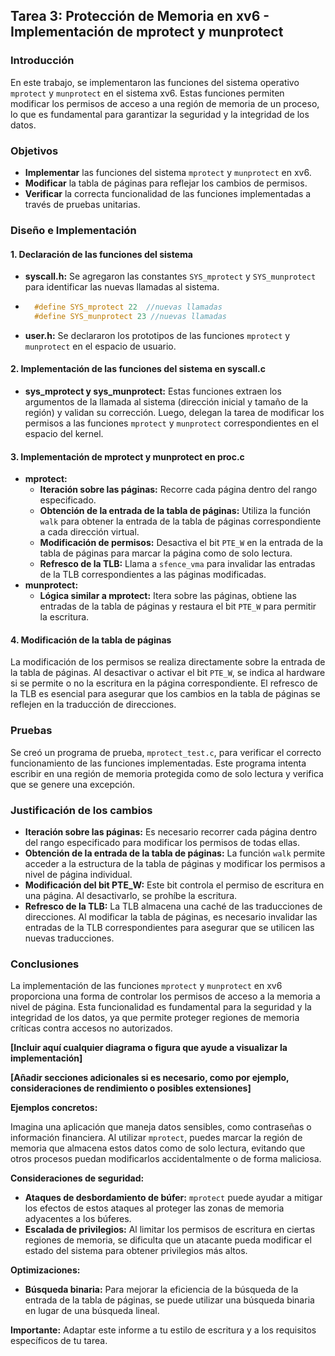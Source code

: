 ## Tarea 3: Protección de Memoria en xv6 - Implementación de mprotect y munprotect

### Introducción

En este trabajo, se implementaron las funciones del sistema operativo `mprotect` y `munprotect` en el sistema xv6. Estas funciones permiten modificar los permisos de acceso a una región de memoria de un proceso, lo que es fundamental para garantizar la seguridad y la integridad de los datos.

### Objetivos

* **Implementar** las funciones del sistema `mprotect` y `munprotect` en xv6.
* **Modificar** la tabla de páginas para reflejar los cambios de permisos.
* **Verificar** la correcta funcionalidad de las funciones implementadas a través de pruebas unitarias.

### Diseño e Implementación

#### 1. Declaración de las funciones del sistema
* **syscall.h:** Se agregaron las constantes `SYS_mprotect` y `SYS_munprotect` para identificar las nuevas llamadas al sistema.
* ```c
    #define SYS_mprotect 22  //nuevas llamadas
    #define SYS_munprotect 23 //nuevas llamadas
    ```
* **user.h:** Se declararon los prototipos de las funciones `mprotect` y `munprotect` en el espacio de usuario.

#### 2. Implementación de las funciones del sistema en syscall.c
* **sys_mprotect y sys_munprotect:** Estas funciones extraen los argumentos de la llamada al sistema (dirección inicial y tamaño de la región) y validan su corrección. Luego, delegan la tarea de modificar los permisos a las funciones `mprotect` y `munprotect` correspondientes en el espacio del kernel.

#### 3. Implementación de mprotect y munprotect en proc.c
* **mprotect:**
    * **Iteración sobre las páginas:** Recorre cada página dentro del rango especificado.
    * **Obtención de la entrada de la tabla de páginas:** Utiliza la función `walk` para obtener la entrada de la tabla de páginas correspondiente a cada dirección virtual.
    * **Modificación de permisos:** Desactiva el bit `PTE_W` en la entrada de la tabla de páginas para marcar la página como de solo lectura.
    * **Refresco de la TLB:** Llama a `sfence_vma` para invalidar las entradas de la TLB correspondientes a las páginas modificadas.
* **munprotect:**
    * **Lógica similar a mprotect:** Itera sobre las páginas, obtiene las entradas de la tabla de páginas y restaura el bit `PTE_W` para permitir la escritura.

#### 4. Modificación de la tabla de páginas
La modificación de los permisos se realiza directamente sobre la entrada de la tabla de páginas. Al desactivar o activar el bit `PTE_W`, se indica al hardware si se permite o no la escritura en la página correspondiente. El refresco de la TLB es esencial para asegurar que los cambios en la tabla de páginas se reflejen en la traducción de direcciones.

### Pruebas
Se creó un programa de prueba, `mprotect_test.c`, para verificar el correcto funcionamiento de las funciones implementadas. Este programa intenta escribir en una región de memoria protegida como de solo lectura y verifica que se genere una excepción.

### Justificación de los cambios
* **Iteración sobre las páginas:** Es necesario recorrer cada página dentro del rango especificado para modificar los permisos de todas ellas.
* **Obtención de la entrada de la tabla de páginas:** La función `walk` permite acceder a la estructura de la tabla de páginas y modificar los permisos a nivel de página individual.
* **Modificación del bit PTE_W:** Este bit controla el permiso de escritura en una página. Al desactivarlo, se prohíbe la escritura.
* **Refresco de la TLB:** La TLB almacena una caché de las traducciones de direcciones. Al modificar la tabla de páginas, es necesario invalidar las entradas de la TLB correspondientes para asegurar que se utilicen las nuevas traducciones.

### Conclusiones
La implementación de las funciones `mprotect` y `munprotect` en xv6 proporciona una forma de controlar los permisos de acceso a la memoria a nivel de página. Esta funcionalidad es fundamental para la seguridad y la integridad de los datos, ya que permite proteger regiones de memoria críticas contra accesos no autorizados.

**[Incluir aquí cualquier diagrama o figura que ayude a visualizar la implementación]**

**[Añadir secciones adicionales si es necesario, como por ejemplo, consideraciones de rendimiento o posibles extensiones]**

**Ejemplos concretos:**

Imagina una aplicación que maneja datos sensibles, como contraseñas o información financiera. Al utilizar `mprotect`, puedes marcar la región de memoria que almacena estos datos como de solo lectura, evitando que otros procesos puedan modificarlos accidentalmente o de forma maliciosa.

**Consideraciones de seguridad:**

* **Ataques de desbordamiento de búfer:** `mprotect` puede ayudar a mitigar los efectos de estos ataques al proteger las zonas de memoria adyacentes a los búferes.
* **Escalada de privilegios:** Al limitar los permisos de escritura en ciertas regiones de memoria, se dificulta que un atacante pueda modificar el estado del sistema para obtener privilegios más altos.

**Optimizaciones:**

* **Búsqueda binaria:** Para mejorar la eficiencia de la búsqueda de la entrada de la tabla de páginas, se puede utilizar una búsqueda binaria en lugar de una búsqueda lineal.

**Importante:** Adaptar este informe a tu estilo de escritura y a los requisitos específicos de tu tarea.
